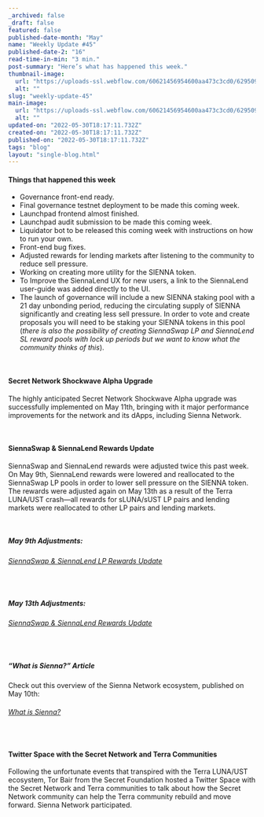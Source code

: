 ```yaml
---
_archived: false
_draft: false
featured: false
published-date-month: "May"
name: "Weekly Update #45"
published-date-2: "16"
read-time-in-min: "3 min."
post-summary: "Here’s what has happened this week."
thumbnail-image:
  url: "https://uploads-ssl.webflow.com/60621456954600aa473c3cd0/629509c95a7a7009ddd18323_weekly-update-45%20Blog%20Thump.jpg"
  alt: ""
slug: "weekly-update-45"
main-image:
  url: "https://uploads-ssl.webflow.com/60621456954600aa473c3cd0/629509ce5acc6e1ad3cb5655_weekly-update-45%20Blog.jpg"
  alt: ""
updated-on: "2022-05-30T18:17:11.732Z"
created-on: "2022-05-30T18:17:11.732Z"
published-on: "2022-05-30T18:17:11.732Z"
tags: "blog"
layout: "single-blog.html"
---
```


#### Things that happened this week

*   Governance front-end ready.
*   Final governance testnet deployment to be made this coming week.
*   Launchpad frontend almost finished.
*   Launchpad audit submission to be made this coming week.
*   Liquidator bot to be released this coming week with instructions on how to run your own.
*   Front-end bug fixes.
*   Adjusted rewards for lending markets after listening to the community to reduce sell pressure.
*   Working on creating more utility for the SIENNA token.
*   To Improve the SiennaLend UX for new users, a link to the SiennaLend user-guide was added directly to the UI.
*   The launch of governance will include a new SIENNA staking pool with a 21 day unbonding period, reducing the circulating supply of SIENNA significantly and creating less sell pressure. In order to vote and create proposals you will need to be staking your SIENNA tokens in this pool (_there is also the possibility of creating SiennaSwap LP and SiennaLend SL reward pools with lock up periods but we want to know what the community thinks of this_).

‍

#### Secret Network Shockwave Alpha Upgrade

The highly anticipated Secret Network Shockwave Alpha upgrade was successfully implemented on May 11th, bringing with it major performance improvements for the network and its dApps, including Sienna Network.

‍

#### SiennaSwap & SiennaLend Rewards Update

SiennaSwap and SiennaLend rewards were adjusted twice this past week. On May 9th, SiennaLend rewards were lowered and reallocated to the SiennaSwap LP pools in order to lower sell pressure on the SIENNA token. The rewards were adjusted again on May 13th as a result of the Terra LUNA/UST crash—all rewards for sLUNA/sUST LP pairs and lending markets were reallocated to other LP pairs and lending markets.

‍

##### May 9th Adjustments:

###### [SiennaSwap & SiennaLend LP Rewards Update](https://medium.com/sienna-network/siennaswap-siennalend-lp-rewards-update-4b8fe167e48e)

‍

##### May 13th Adjustments:

###### [SiennaSwap & SiennaLend Rewards Update](https://medium.com/sienna-network/siennaswap-siennalend-rewards-update-4c8dafca1ef9)

‍

##### “What is Sienna?” Article

Check out this overview of the Sienna Network ecosystem, published on May 10th:

###### [What is Sienna?](https://medium.com/sienna-network/what-is-sienna-55fcc6825d0c)

‍

#### Twitter Space with the Secret Network and Terra Communities

Following the unfortunate events that transpired with the Terra LUNA/UST ecosystem, Tor Bair from the Secret Foundation hosted a Twitter Space with the Secret Network and Terra communities to talk about how the Secret Network community can help the Terra community rebuild and move forward. Sienna Network participated.

